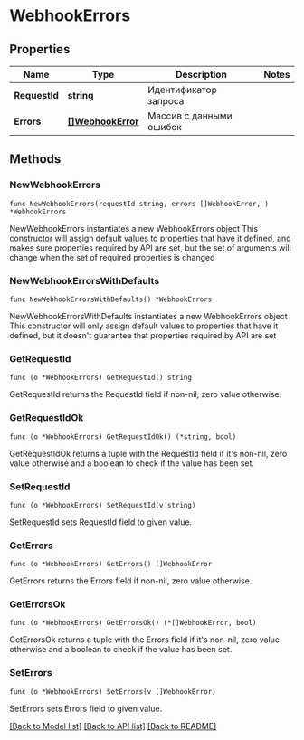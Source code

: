 # WebhookErrors

## Properties

Name | Type | Description | Notes
------------ | ------------- | ------------- | -------------
**RequestId** | **string** | Идентификатор запроса | 
**Errors** | [**[]WebhookError**](WebhookError.md) | Массив с данными ошибок | 

## Methods

### NewWebhookErrors

`func NewWebhookErrors(requestId string, errors []WebhookError, ) *WebhookErrors`

NewWebhookErrors instantiates a new WebhookErrors object
This constructor will assign default values to properties that have it defined,
and makes sure properties required by API are set, but the set of arguments
will change when the set of required properties is changed

### NewWebhookErrorsWithDefaults

`func NewWebhookErrorsWithDefaults() *WebhookErrors`

NewWebhookErrorsWithDefaults instantiates a new WebhookErrors object
This constructor will only assign default values to properties that have it defined,
but it doesn't guarantee that properties required by API are set

### GetRequestId

`func (o *WebhookErrors) GetRequestId() string`

GetRequestId returns the RequestId field if non-nil, zero value otherwise.

### GetRequestIdOk

`func (o *WebhookErrors) GetRequestIdOk() (*string, bool)`

GetRequestIdOk returns a tuple with the RequestId field if it's non-nil, zero value otherwise
and a boolean to check if the value has been set.

### SetRequestId

`func (o *WebhookErrors) SetRequestId(v string)`

SetRequestId sets RequestId field to given value.


### GetErrors

`func (o *WebhookErrors) GetErrors() []WebhookError`

GetErrors returns the Errors field if non-nil, zero value otherwise.

### GetErrorsOk

`func (o *WebhookErrors) GetErrorsOk() (*[]WebhookError, bool)`

GetErrorsOk returns a tuple with the Errors field if it's non-nil, zero value otherwise
and a boolean to check if the value has been set.

### SetErrors

`func (o *WebhookErrors) SetErrors(v []WebhookError)`

SetErrors sets Errors field to given value.



[[Back to Model list]](../README.md#documentation-for-models) [[Back to API list]](../README.md#documentation-for-api-endpoints) [[Back to README]](../README.md)


